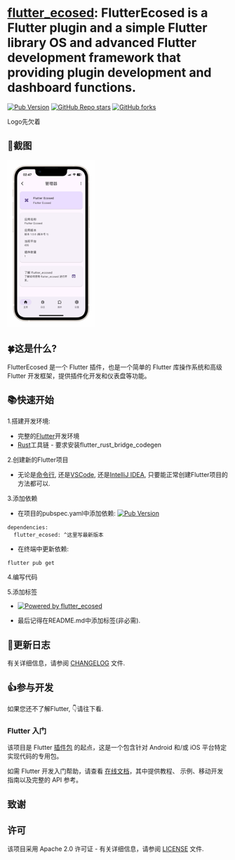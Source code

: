# [flutter_ecosed](https://pub.dev/packages/flutter_ecosed): FlutterEcosed is a Flutter plugin and a simple Flutter library OS and advanced Flutter development framework that providing plugin development and dashboard functions.

[![Pub Version](https://img.shields.io/pub/v/flutter_ecosed?include_prereleases&style=flat-square&logo=dart&logoColor=white&label=Pub&color=blue)](https://pub.dev/packages/flutter_ecosed)
[![GitHub Repo stars](https://img.shields.io/github/stars/libecosed/flutter_ecosed?style=flat-square&logo=github&logoColor=white&label=Stars&color=blue)](https://github.com/libecosed/flutter_ecosed)
[![GitHub forks](https://img.shields.io/github/forks/libecosed/flutter_ecosed?style=flat-square&logo=github&logoColor=white&label=Forks&color=blue)](https://github.com/libecosed/flutter_ecosed)

Logo先欠着

## 📱截图

[<img src="https://raw.githubusercontent.com/libecosed/flutter_ecosed/master/screenshot.png" width="200">](https://raw.githubusercontent.com/libecosed/flutter_ecosed/master/screenshot.png)

## 🍀这是什么?

FlutterEcosed 是一个 Flutter 插件，也是一个简单的 Flutter 库操作系统和高级 Flutter 开发框架，提供插件化开发和仪表盘等功能。

## 📚快速开始

1.搭建开发环境:
  
* 完整的[Flutter](https://docs.flutter.dev/get-started/install)开发环境
* [Rust](https://www.rust-lang.org/tools/install)工具链 - 要求安装flutter_rust_bridge_codegen

2.创建新的Flutter项目

* 无论是[命令行](), 还是[VSCode](), 还是[IntelliJ IDEA](), 只要能正常创建Flutter项目的方法都可以.

3.添加依赖

* 在项目的pubspec.yaml中添加依赖:
[![Pub Version](https://img.shields.io/pub/v/flutter_ecosed?include_prereleases&style=flat-square&logo=dart&logoColor=white&label=Pub&color=blue)](https://pub.dev/packages/flutter_ecosed)
```
dependencies:
  flutter_ecosed: ^这里写最新版本
```
* 在终端中更新依赖:
```
flutter pub get
```

4.编写代码

5.添加标签

* [![Powered by flutter_ecosed](https://img.shields.io/badge/Powered_by-flutter__ecosed-deeppink?style=flat-square&logo=flutter)](https://pub.dev/packages/flutter_ecosed)

* 最后记得在README.md中添加标签(非必需).

## 📔更新日志

有关详细信息，请参阅 [CHANGELOG](https://github.com/libecosed/flutter_ecosed/blob/master/CHANGELOG.md) 文件.

## 👍参与开发

如果您还不了解Flutter, 👇请往下看.

### Flutter 入门

该项目是 Flutter
[插件包](https://flutter.dev/developing-packages/)
的起点，这是一个包含针对 Android 和/或 iOS 平台特定实现代码的专用包。

如需 Flutter 开发入门帮助，请查看
[在线文档](https://flutter.dev/docs)，其中提供教程、
示例、移动开发指南以及完整的 API 参考。

## 致谢

## 许可
该项目采用 Apache 2.0 许可证 - 有关详细信息，请参阅 [LICENSE](https://github.com/libecosed/flutter_ecosed/blob/master/LICENSE) 文件.